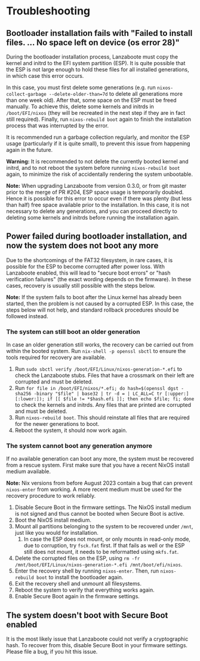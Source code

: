 # Troubleshooting

## Bootloader installation fails with "Failed to install files. … No space left on device (os error 28)"

During the bootloader installation process, Lanzaboote must copy the kernel and initrd to the EFI system partition (ESP).
It is quite possible that the ESP is not large enough to hold these files for all installed generations, in which case this error occurs.

In this case, you must first delete some generations (e.g. run `nixos-collect-garbage --delete-older-than=7d` to delete all generations more than one week old).
After that, some space on the ESP must be freed manually.
To achieve this, delete some kernels and initrds in `/boot/EFI/nixos` (they will be recreated in the next step if they are in fact still required).
Finally, run `nixos-rebuild boot` again to finish the installation process that was interrupted by the error.

It is recommended run a garbage collection regularly, and monitor the ESP usage (particularly if it is quite small), to prevent this issue from happening again in the future.

**Warning:** It is recommended to not delete the currently booted kernel and initrd, and to not reboot the system before running `nixos-rebuild boot` again, to minimize the risk of accidentally rendering the system unbootable.

**Note:** When upgrading Lanzaboote from version 0.3.0, or from git master prior to the merge of PR #204, ESP space usage is temporarily doubled.
Hence it is possible for this error to occur even if there was plenty (but less than half) free space available prior to the installation.
In this case, it is not necessary to delete any generations, and you can proceed directly to deleting some kernels and initrds before running the installation again.

## Power failed during bootloader installation, and now the system does not boot any more

Due to the shortcomings of the FAT32 filesystem, in rare cases, it is possible for the ESP to become corrupted after power loss.
With Lanzaboote enabled, this will lead to "secure boot errors" or "hash verification failures" (the exact wording depends on the firmware).
In these cases, recovery is usually still possible with the steps below.

**Note:** If the system fails to boot after the Linux kernel has already been started, then the problem is not caused by a corrupted ESP.
In this case, the steps below will not help, and standard rollback procedures should be followed instead.

### The system can still boot an older generation

In case an older generation still works, the recovery can be carried out from within the booted system.
Run `nix-shell -p openssl sbctl` to ensure the tools required for recovery are available.

1. Run `sudo sbctl verify /boot/EFI/Linux/nixos-generation-*.efi` to check the Lanzaboote stubs.
   Files that have a crossmark on their left are corrupted and must be deleted.
2. Run `for file in /boot/EFI/nixos/*.efi; do hash=$(openssl dgst -sha256 -binary "$file" | base32 | tr -d = | LC_ALL=C tr [:upper:] [:lower:]); if [[ $file != *$hash.efi ]]; then echo $file; fi; done` to check the kernels and initrds.
   Any files that are printed are corrupted and must be deleted.
3. Run `nixos-rebuild boot`.
   This should reinstate all files that are required for the newer generations to boot.
4. Reboot the system, it should now work again.

### The system cannot boot any generation anymore

If no available generation can boot any more, the system must be recovered from a rescue system.
First make sure that you have a recent NixOS install medium available.

**Note:** Nix versions from before August 2023 contain a bug that can prevent `nixos-enter` from working.
A more recent medium must be used for the recovery procedure to work reliably.

1. Disable Secure Boot in the firmware settings.
   The NixOS install medium is not signed and thus cannot be booted when Secure Boot is active.
2. Boot the NixOS install medium.
3. Mount all partitions belonging to the system to be recovered under `/mnt`, just like you would for installation.
   1. In case the ESP does not mount, or only mounts in read-only mode, due to corruption, try `fsck.fat` first.
      If that fails as well or the ESP still does not mount, it needs to be reformatted using `mkfs.fat`.
4. Delete the corrupted files on the ESP, using `rm -fr /mnt/boot/EFI/Linux/nixos-generation-*.efi /mnt/boot/efi/nixos`.
5. Enter the recovery shell by running `nixos-enter`.
   Then, run `nixos-rebuild boot` to install the bootloader again.
6. Exit the recovery shell and unmount all filesystems.
7. Reboot the system to verify that everything works again.
8. Enable Secure Boot again in the firmware settings.

## The system doesn't boot with Secure Boot enabled

It is the most likely issue that Lanzaboote could not verify a cryptographic hash.
To recover from this, disable Secure Boot in your firmware settings.
Please file a bug, if you hit this issue.
